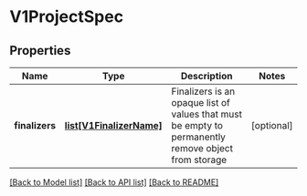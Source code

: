 # V1ProjectSpec

## Properties
Name | Type | Description | Notes
------------ | ------------- | ------------- | -------------
**finalizers** | [**list[V1FinalizerName]**](V1FinalizerName.md) | Finalizers is an opaque list of values that must be empty to permanently remove object from storage | [optional] 

[[Back to Model list]](../README.md#documentation-for-models) [[Back to API list]](../README.md#documentation-for-api-endpoints) [[Back to README]](../README.md)


